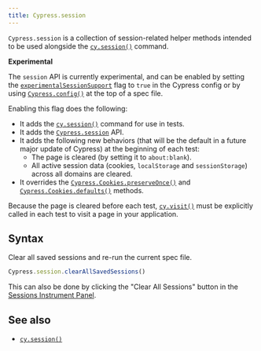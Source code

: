 ```yaml
---
title: Cypress.session
---
```


`Cypress.session` is a collection of session-related helper methods intended to
be used alongside the [`cy.session()`](/api/commands/session) command.

<Alert type="warning">

<strong class="alert-header"><Icon name="exclamation-triangle"></Icon>
Experimental</strong>

The `session` API is currently experimental, and can be enabled by setting the
[`experimentalSessionSupport`](/guides/references/experiments) flag to `true` in
the Cypress config or by using [`Cypress.config()`](/api/cypress-api/config) at
the top of a spec file.

Enabling this flag does the following:

- It adds the [`cy.session()`](/api/commands/session) command for use in tests.
- It adds the [`Cypress.session`](/api/cypress-api/session) API.
- It adds the following new behaviors (that will be the default in a future
  major update of Cypress) at the beginning of each test:
  - The page is cleared (by setting it to `about:blank`).
  - All active session data (cookies, `localStorage` and `sessionStorage`)
    across all domains are cleared.
- It overrides the
  [`Cypress.Cookies.preserveOnce()`](/api/cypress-api/cookies#Preserve-Once) and
  [`Cypress.Cookies.defaults()`](/api/cypress-api/cookies#Defaults) methods.

Because the page is cleared before each test,
[`cy.visit()`](/api/commands/visit) must be explicitly called in each test to
visit a page in your application.

</Alert>

## Syntax

Clear all saved sessions and re-run the current spec file.

```javascript
Cypress.session.clearAllSavedSessions()
```

This can also be done by clicking the "Clear All Sessions" button in the
[Sessions Instrument Panel](/api/commands/session#The-Instrument-Panel).

<DocsImage src="/img/api/session/sessions-panel.png" alt="Sessions Instrument Panel" />

## See also

- [`cy.session()`](/api/commands/session)
